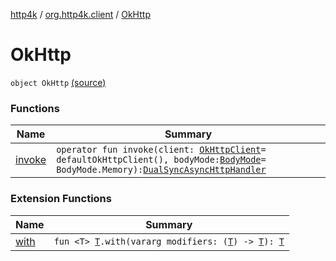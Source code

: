 [http4k](../../index.md) / [org.http4k.client](../index.md) / [OkHttp](./index.md)

# OkHttp

`object OkHttp` [(source)](https://github.com/http4k/http4k/blob/master/http4k-client-okhttp/src/main/kotlin/org/http4k/client/OkHttp.kt#L21)

### Functions

| Name | Summary |
|---|---|
| [invoke](invoke.md) | `operator fun invoke(client: `[`OkHttpClient`](https://square.github.io/okhttp/4.x/okhttp/okhttp3/-ok-http-client/index.md)` = defaultOkHttpClient(), bodyMode: `[`BodyMode`](../../org.http4k.core/-body-mode/index.md)` = BodyMode.Memory): `[`DualSyncAsyncHttpHandler`](../-dual-sync-async-http-handler.md) |

### Extension Functions

| Name | Summary |
|---|---|
| [with](../../org.http4k.core/with.md) | `fun <T> `[`T`](../../org.http4k.core/with.md#T)`.with(vararg modifiers: (`[`T`](../../org.http4k.core/with.md#T)`) -> `[`T`](../../org.http4k.core/with.md#T)`): `[`T`](../../org.http4k.core/with.md#T) |
